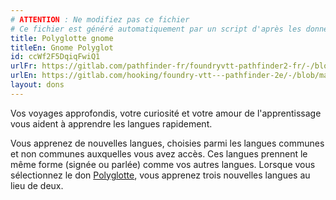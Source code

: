 ```yaml
---
# ATTENTION : Ne modifiez pas ce fichier
# Ce fichier est généré automatiquement par un script d'après les données du module Foundry VTT officiel et de sa traduction
title: Polyglotte gnome
titleEn: Gnome Polyglot
id: ccWf2F5DqiqFwiQ1
urlFr: https://gitlab.com/pathfinder-fr/foundryvtt-pathfinder2-fr/-/blob/master/data/feats/ccWf2F5DqiqFwiQ1.htm
urlEn: https://gitlab.com/hooking/foundry-vtt---pathfinder-2e/-/blob/master/packs/data/feats.db/gnome-polyglot.json
layout: dons
---
```

Vos voyages approfondis, votre curiosité et votre amour de l'apprentissage vous aident à apprendre les langues rapidement.

Vous apprenez de nouvelles langues, choisies parmi les langues communes et non communes auxquelles vous avez accès. Ces langues prennent le même forme (signée ou parlée) comme vos autres langues. Lorsque vous sélectionnez le don [Polyglotte](polyglotte.md), vous apprenez trois nouvelles langues au lieu de deux.
